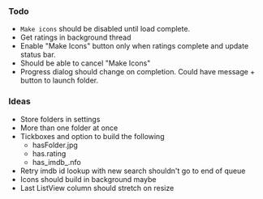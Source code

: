 ### Todo

* `Make icons` should be disabled until load complete.
* Get ratings in background thread
* Enable "Make Icons" button only when ratings complete and update status bar.
* Should be able to cancel "Make Icons"
* Progress dialog should change on completion. Could have message + button to launch folder.

### Ideas

* Store folders in settings
* More than one folder at once
* Tickboxes and option to build the following
  * hasFolder.jpg
  * has.rating
  * has_imdb_.nfo
* Retry imdb id lookup with new search shouldn't go to end of queue
* Icons should build in background maybe
* Last ListView column should stretch on resize
